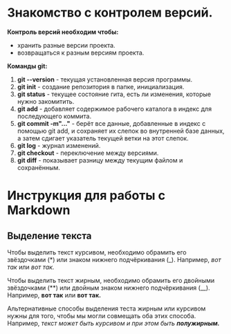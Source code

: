 # Знакомство с контролем версий.

**Контроль версий необходим чтобы:**

* хранить разные версии проекта.
* возвращаться к разным версиям проекта.

**Команды git:**

1. **git --version** - текущая установленная версия программы.
2. **git init** - создание репозитория в папке, инициализация.
3. **git status** - текущее состояние гита, есть ли изменения, которые нужно закомитить.
4. **git add** - добавляет содержимое рабочего каталога в индекс для последующего коммита.
5. **git commit -m"..."** - берёт все данные, добавленные в индекс с помощью git add, и сохраняет их слепок во внутренней базе данных, а затем сдигает указатель текущей ветки на этот слепок.
6. **git log** - журнал изменений. 
7. **git checkout** - переключение между версиями.
8. **git diff** - показывает разницу между текущим файлом и сохранённым.


# Инструкция для работы с Markdown

## Выделение текста 

Чтобы выделить текст курсивом, необходимо обрамить его звёздочками (*) или знаком нижнего подчёркивания (_).
Например, *вот так* или _вот так._

Чтобы выделить текст жирным, необходимо обрамить его двойными звёздочками (**) или двойным знаком нижнего подчёркивания (__).
Например, **вот так** или __вот так.__

Альтернативные способы выделения теста жирным или курсивом нужны для того, чтобы мы могли совмещать оба этих способа.
Например, _текст может быть курсивом и при этом быть **полужирным.**_
